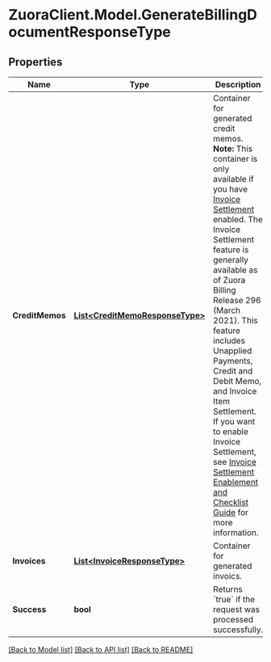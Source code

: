 # ZuoraClient.Model.GenerateBillingDocumentResponseType

## Properties

Name | Type | Description | Notes
------------ | ------------- | ------------- | -------------
**CreditMemos** | [**List&lt;CreditMemoResponseType&gt;**](CreditMemoResponseType.md) | Container for generated credit memos.  **Note:** This container is only available if you have [Invoice Settlement](https://knowledgecenter.zuora.com/Billing/Billing_and_Payments/Invoice_Settlement) enabled. The Invoice Settlement feature is generally available as of Zuora Billing Release 296 (March 2021). This feature includes Unapplied Payments, Credit and Debit Memo, and Invoice Item Settlement. If you want to enable Invoice Settlement, see [Invoice Settlement Enablement and Checklist Guide](https://knowledgecenter.zuora.com/Billing/Billing_and_Payments/Invoice_Settlement/Invoice_Settlement_Migration_Checklist_and_Guide) for more information.  | [optional] 
**Invoices** | [**List&lt;InvoiceResponseType&gt;**](InvoiceResponseType.md) | Container for generated invoics.  | [optional] 
**Success** | **bool** | Returns &#x60;true&#x60; if the request was processed successfully. | [optional] 

[[Back to Model list]](../README.md#documentation-for-models) [[Back to API list]](../README.md#documentation-for-api-endpoints) [[Back to README]](../README.md)

